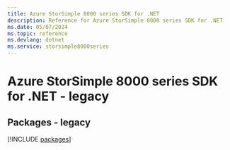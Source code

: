 ```yaml
---
title: Azure StorSimple 8000 series SDK for .NET
description: Reference for Azure StorSimple 8000 series SDK for .NET
ms.date: 05/07/2024
ms.topic: reference
ms.devlang: dotnet
ms.service: storsimple8000series
---
```

# Azure StorSimple 8000 series SDK for .NET - legacy
## Packages - legacy
[!INCLUDE [packages](storsimple-8000-series-index.md)]